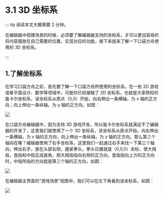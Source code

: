 # 3.1 3D 坐标系

::: tip 阅读本文大概需要 2 分钟。

在编辑器中搭建场景的时候，必须要了解编辑器支持的坐标系，才可以更加容易的将内容摆放在自己需要的位置，实现对应的功能，接下来就来了解一下口袋方舟使用的 3D 坐标系。

:::

## 1.了解坐标系

在学习口袋方舟之前，首先要了解一下口袋方舟所使用的坐标系。在一些 2D 游戏或者平面设计、数学等领域中，可能你已经接触了 2D 坐标系，也就是大家熟知的笛卡尔坐标系，该坐标系从原点（0,0）开始，向右伸出一条横轴，为 x 轴的正方向；向上伸出一条纵轴，为 y 轴的正方向，如图：

![](https://wstatic-a1.233leyuan.com/productdocs/static/boxcn1JPA6HN7SwDi1kyEPxSTFb.png)

在口袋方舟编辑器中，因为支持 3D 游戏开发，所以笛卡尔坐标系就满足不了编辑器的开发了，这里我们就使用了一个 3D 坐标系，该坐标系从原点开始，向右伸出一条横轴，为 x 轴的正方向，向上伸出一条纵轴，为 z 轴的正方向，那么第三个轴向在哪？编辑器使用了右手坐标系，这里我们一起通过右手来找一下第三个轴向，伸出右手，放在头部右侧，握紧拳头，拳头位置就是（0,0,0）坐标，使大拇指，食指和中指互成直角，把大拇指指向右侧的正方向，食指指向上方的正方向时，中指所指的方向就是第三个轴的正方向，如图：

![](https://wstatic-a1.233leyuan.com/productdocs/static/boxcnOnzyA9f4x7NNtavFP7jtPe.png)

在编辑器主界面的“游戏场景”视图中，我们可以在左下角看到该坐标系，如图：

![](https://wstatic-a1.233leyuan.com/productdocs/static/boxcne7fQIkaSQ0vywQdCJ2P82e.png)
